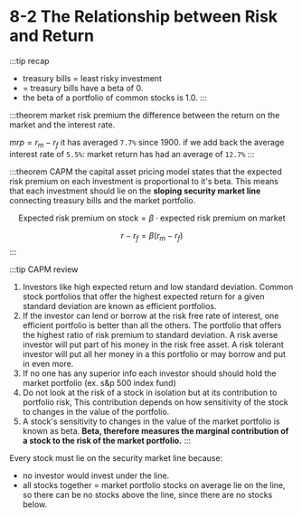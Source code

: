 # 8-2 The Relationship between Risk and Return

:::tip recap
+ treasury bills = least risky investment
+ = treasury bills have a beta of 0.
+ the beta of a portfolio of common stocks is 1.0.
:::

:::theorem market risk premium
the difference between the return on the market
and the interest rate.

$mrp = r_m - r_f$
it has averaged `7.7%` since 1900.
if we add back the average interest rate of `5.5%`:
market return has had an average of `12.7%`
:::

:::theorem CAPM
the capital asset pricing model states that
the expected risk premium on each investment is proportional to it's beta. This means that each investment should lie on the **sloping security market line** connecting treasury bills and the market portfolio.

$$\text{Expected risk premium on stock} = \beta \cdot \text{expected risk premium on market}$$

$$r - r_f = \beta (r_m - r_f)$$
:::

<charts-capm id="1" />

:::tip CAPM review
1. Investors like high expected return
and low standard deviation. Common stock portfolios
that offer the highest expected return for a given standard deviation are known as efficient portfolios.
2. If the investor can lend or borrow at the risk free rate of interest, one efficient portfolio is better than all the others. The portfolio that offers the highest ratio of risk premium to standard deviation. A risk averse investor will put part of his money in the risk free asset. A risk tolerant investor will put all her money in a this portfolio or may borrow and put in even more.
3. If no one has any superior info each investor should should hold the market portfolio (ex. s&p 500 index fund)
4. Do not look at the risk of a stock in isolation but at its contribution to portfolio risk, This contribution depends on how sensitivity of the stock to changes in the value of the portfolio.
5. A stock's sensitivity to changes in the value of the market portfolio is known as beta. **Beta, therefore measures the marginal contribution of a stock to the risk of the market portfolio.**
:::

Every stock must lie on the security market line because:
+ no investor would invest under the line.
+ all stocks together = market portfolio stocks on average lie on the line, so there can be no stocks above the line, since there are no stocks below.
